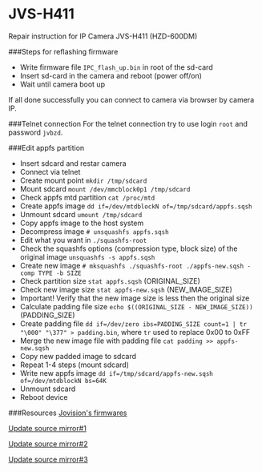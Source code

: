 # JVS-H411
Repair instruction for IP Camera JVS-H411 (HZD-600DM)

###Steps for reflashing firmware
+ Write firmware file `IPC_flash_up.bin` in root of the sd-card
+ Insert sd-card in the camera and reboot (power off/on)
+ Wait until camera boot up

If all done successfully you can connect to camera via browser by camera IP.

###Telnet connection
For the telnet connection try to use login `root` and password `jvbzd`.

###Edit appfs partition
+ Insert sdcard and restar camera
+ Connect via telnet
+ Create mount point `mkdir /tmp/sdcard`
+ Mount sdcard `mount /dev/mmcblock0p1 /tmp/sdcard`
+ Check appfs mtd partition `cat /proc/mtd`
+ Create appfs image `dd if=/dev/mtdblockN of=/tmp/sdcard/appfs.sqsh`
+ Unmount sdcard `umount /tmp/sdcard`
+ Copy appfs image to the host system
+ Decompress image `# unsquashfs appfs.sqsh`
+ Edit what you want in `./squashfs-root`
+ Check the squashfs options (compression type, block size) of the original image `unsquashfs -s appfs.sqsh`
+ Create new image `# mksquashfs ./squashfs-root ./appfs-new.sqsh -comp TYPE -b SIZE`
+ Check partition size `stat appfs.sqsh` (ORIGINAL_SIZE)
+ Check new image size `stat appfs-new.sqsh` (NEW_IMAGE_SIZE)
+ Important! Verify that the new image size is less then the original size
+ Calculate padding file size `echo $((ORIGINAL_SIZE - NEW_IMAGE_SIZE))` (PADDING_SIZE)
+ Create padding file `dd if=/dev/zero ibs=PADDING_SIZE count=1 | tr "\000" "\377" > padding.bin`, where `tr` used to replace 0x00 to 0xFF
+ Merge the new image file with padding file `cat padding >> appfs-new.sqsh`
+ Copy new padded image to sdcard
+ Repeat 1-4 steps (mount sdcard)
+ Write new appfs image `dd if=/tmp/sdcard/appfs-new.sqsh of=/dev/mtdblockN bs=64K`
+ Unmount sdcard
+ Reboot device

###Resources
[Jovision's firmwares](http://down.jovision.com:81/cn/repair/)

[Update source mirror#1](http://updatewt.afdvr.com/)

[Update source mirror#2](http://updatedx.afdvr.com/)

[Update source mirror#3](http://updatehw.afdvr.com/)
